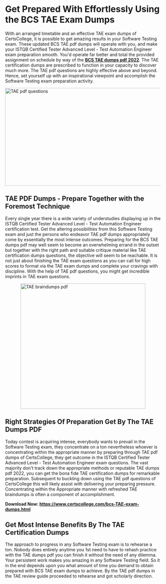 <h1><strong>Get Prepared With Effortlessly Using the BCS TAE Exam Dumps&nbsp;</strong></h1>
<p><span style="font-weight: 400;">With an arranged timetable and an effective  TAE exam dumps of CertsCollege, it is possible to get amazing results in your Software Testing exam. These updated BCS TAE pdf dumps will operate with you, and make your ISTQB Certified Tester Advanced Level - Test Automation Engineer exam preparation smooth. You'd operate far better and total the provided assignment on schedule by way of the <strong><a href="https://www.certscollege.com/bcs-TAE-exam-dumps.html">BCS TAE dumps pdf 2022</a></strong>. The TAE certification dumps are prescribed to function in your capacity to discover much more. The  TAE pdf questions are highly effective above and beyond. Hence, set yourself up with an inspirational viewpoint and accomplish the Software Testing exam preparation activity.&nbsp;</span></p>
<p><span style="font-weight: 400;"><img style="display: block; margin-left: auto; margin-right: auto;" src="https://i.ibb.co/CPDK3ps/Yellow-and-Blue-Initiative-Blog-Banner.png" alt="TAE pdf questions" width="559" height="315" /></span></p>
<h2><strong>TAE PDF Dumps - Prepare Together with the Foremost Technique</strong></h2>
<p><span style="font-weight: 400;">Every single year there is a wide variety of understudies displaying up in the ISTQB Certified Tester Advanced Level - Test Automation Engineer certification test. Get the altering possibilities from this Software Testing exam and just the persons who endeavor TAE pdf dumps appropriately come by essentially the most intense outcomes. Preparing for the BCS TAE dumps pdf may well seem to become an overwhelming errand in the outset but together with the right path and suitable critique material like TAE certification dumps questions, the objective will seem to be reachable. It is not just about finishing the TAE exam questions as you can call for high scores to format via the TAE exam dumps and complete your cravings with discipline. With the help of TAE pdf questions, you might get incredible imprints in TAE exam questions.</span></p>
<p><span style="font-weight: 400;"><a href="https://tinyurl.com/bdz88m76"><img style="display: block; margin-left: auto; margin-right: auto;" src="https://i.ibb.co/9tMrhdY/Teacher-Appreciation-Invitation.png" alt="TAE braindumps pdf " width="404" height="404" /></a></span></p>
<h2><strong>Right Strategies Of Preparation Get By The TAE Dumps PDF</strong></h2>
<p><span style="font-weight: 400;">Today contest is acquiring intense, everybody wants to prevail in the Software Testing exam, they concentrate on a ton nevertheless whoever is concentrating within the appropriate manner by preparing through TAE pdf dumps of CertsCollege, they get outcome in the ISTQB Certified Tester Advanced Level - Test Automation Engineer exam questions. The vast majority don't track down the appropriate methods or reputable TAE dumps pdf 2022, you can get the bona fide TAE certification dumps for remarkable preparation. Subsequent to buckling down using the  TAE pdf questions of CertsCollege this will likely assist with delivering your preparing pressure. Concentrating within the Appropriate manner with refreshed TAE braindumps is often a component of accomplishment.</span></p>
<p><span style="font-weight: 400;"><strong>Download Now: <a href="https://www.certscollege.com/bcs-TAE-exam-dumps.html">https://www.certscollege.com/bcs-TAE-exam-dumps.html</a></strong></span></p>
<h2><strong>Get Most Intense Benefits By The TAE Certification Dumps</strong></h2>
<p><span style="font-weight: 400;">The approach to progress in any Software Testing exam is to rehearse a ton. Nobody does entirely anytime you 1st need to have to rehash practice with the TAE dumps pdf you can finish it without the need of any dilemma. Your persistent work makes you amazing in any Software Testing field. So it in the end depends upon you what amount of time you demand to obtain prepared with BCS TAE exam dumps to achieve. By the TAE pdf dumps in the TAE review guide proceeded to rehearse and got scholarly direction.</span></p>
